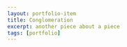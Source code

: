 ```yaml
---
layout: portfolio-item
title: Conglomeration
excerpt: another piece about a piece
tags: [portfolio]
---
```

